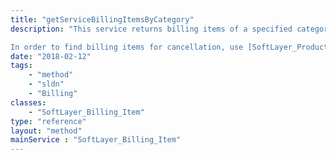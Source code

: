 ```yaml
---
title: "getServiceBillingItemsByCategory"
description: "This service returns billing items of a specified category code. This service should be used to retrieve billing items that you wish to cancel. Some billing items can be canceled via [SoftLayer_Security_Certificate_Request](/reference/datatypes/SoftLayer_Security_Certificate_Request) service. 

In order to find billing items for cancellation, use [SoftLayer_Product_Item_Category::getValidCancelableServiceItemCategories](/reference/datatypes/$1/#$2) service to retrieve category codes that are eligible for cancellation. "
date: "2018-02-12"
tags:
    - "method"
    - "sldn"
    - "Billing"
classes:
    - "SoftLayer_Billing_Item"
type: "reference"
layout: "method"
mainService : "SoftLayer_Billing_Item"
---
```

